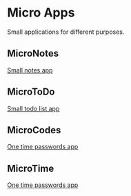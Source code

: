 #  Micro Apps

Small applications for different purposes.

## MicroNotes

[Small notes app](MicroNotes)

## MicroToDo

[Small todo list app](MicroToDo)

## MicroCodes

[One time passwords app](MicroCodes)

## MicroTime

[One time passwords app](MicroTime)
